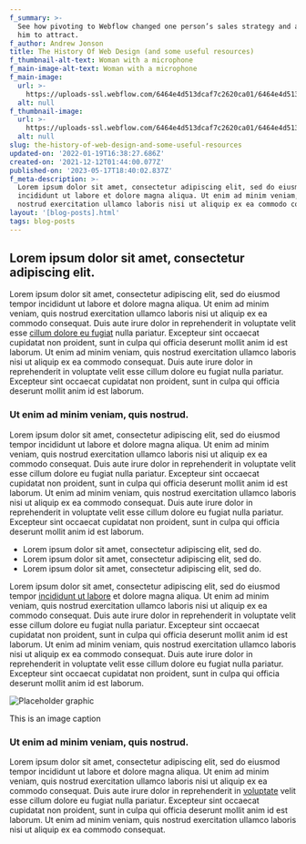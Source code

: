 ```yaml
---
f_summary: >-
  See how pivoting to Webflow changed one person’s sales strategy and allowed
  him to attract.
f_author: Andrew Jonson
title: The History Of Web Design (and some useful resources)
f_thumbnail-alt-text: Woman with a microphone
f_main-image-alt-text: Woman with a microphone
f_main-image:
  url: >-
    https://uploads-ssl.webflow.com/6464e4d513dcaf7c2620ca01/6464e4d513dcaf7c2620ca7d_blog-main-4.jpg
  alt: null
f_thumbnail-image:
  url: >-
    https://uploads-ssl.webflow.com/6464e4d513dcaf7c2620ca01/6464e4d513dcaf7c2620ca7d_blog-main-4.jpg
  alt: null
slug: the-history-of-web-design-and-some-useful-resources
updated-on: '2022-01-19T16:38:27.686Z'
created-on: '2021-12-12T01:44:00.077Z'
published-on: '2023-05-17T18:40:02.837Z'
f_meta-description: >-
  Lorem ipsum dolor sit amet, consectetur adipiscing elit, sed do eiusmod tempor
  incididunt ut labore et dolore magna aliqua. Ut enim ad minim veniam, quis
  nostrud exercitation ullamco laboris nisi ut aliquip ex ea commodo consequat.
layout: '[blog-posts].html'
tags: blog-posts
---
```


Lorem ipsum dolor sit amet, consectetur adipiscing elit.
--------------------------------------------------------

Lorem ipsum dolor sit amet, consectetur adipiscing elit, sed do eiusmod tempor incididunt ut labore et dolore magna aliqua. Ut enim ad minim veniam, quis nostrud exercitation ullamco laboris nisi ut aliquip ex ea commodo consequat. Duis aute irure dolor in reprehenderit in voluptate velit esse [cillum dolore eu fugiat](https://www.finsweet.com/client-first/) nulla pariatur. Excepteur sint occaecat cupidatat non proident, sunt in culpa qui officia deserunt mollit anim id est laborum. Ut enim ad minim veniam, quis nostrud exercitation ullamco laboris nisi ut aliquip ex ea commodo consequat. Duis aute irure dolor in reprehenderit in voluptate velit esse cillum dolore eu fugiat nulla pariatur. Excepteur sint occaecat cupidatat non proident, sunt in culpa qui officia deserunt mollit anim id est laborum.

### Ut enim ad minim veniam, quis nostrud.

Lorem ipsum dolor sit amet, consectetur adipiscing elit, sed do eiusmod tempor incididunt ut labore et dolore magna aliqua. Ut enim ad minim veniam, quis nostrud exercitation ullamco laboris nisi ut aliquip ex ea commodo consequat. Duis aute irure dolor in reprehenderit in voluptate velit esse cillum dolore eu fugiat nulla pariatur. Excepteur sint occaecat cupidatat non proident, sunt in culpa qui officia deserunt mollit anim id est laborum. Ut enim ad minim veniam, quis nostrud exercitation ullamco laboris nisi ut aliquip ex ea commodo consequat. Duis aute irure dolor in reprehenderit in voluptate velit esse cillum dolore eu fugiat nulla pariatur. Excepteur sint occaecat cupidatat non proident, sunt in culpa qui officia deserunt mollit anim id est laborum.

*   Lorem ipsum dolor sit amet, consectetur adipiscing elit, sed do.
*   Lorem ipsum dolor sit amet, consectetur adipiscing elit, sed do.
*   Lorem ipsum dolor sit amet, consectetur adipiscing elit, sed do.

Lorem ipsum dolor sit amet, consectetur adipiscing elit, sed do eiusmod tempor [incididunt ut labore](https://www.finsweet.com/client-first/template/9) et dolore magna aliqua. Ut enim ad minim veniam, quis nostrud exercitation ullamco laboris nisi ut aliquip ex ea commodo consequat. Duis aute irure dolor in reprehenderit in voluptate velit esse cillum dolore eu fugiat nulla pariatur. Excepteur sint occaecat cupidatat non proident, sunt in culpa qui officia deserunt mollit anim id est laborum. Ut enim ad minim veniam, quis nostrud exercitation ullamco laboris nisi ut aliquip ex ea commodo consequat. Duis aute irure dolor in reprehenderit in voluptate velit esse cillum dolore eu fugiat nulla pariatur. Excepteur sint occaecat cupidatat non proident, sunt in culpa qui officia deserunt mollit anim id est laborum.

![Placeholder graphic](https://uploads-ssl.webflow.com/6464e4d513dcaf7c2620ca01/6464e4d513dcaf7c2620ca83_Placeholder%20Image.jpg)

This is an image caption

### Ut enim ad minim veniam, quis nostrud.

Lorem ipsum dolor sit amet, consectetur adipiscing elit, sed do eiusmod tempor incididunt ut labore et dolore magna aliqua. Ut enim ad minim veniam, quis nostrud exercitation ullamco laboris nisi ut aliquip ex ea commodo consequat. Duis aute irure dolor in reprehenderit in [voluptate](https://www.finsweet.com/) velit esse cillum dolore eu fugiat nulla pariatur. Excepteur sint occaecat cupidatat non proident, sunt in culpa qui officia deserunt mollit anim id est laborum. Ut enim ad minim veniam, quis nostrud exercitation ullamco laboris nisi ut aliquip ex ea commodo consequat.
